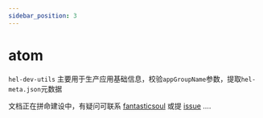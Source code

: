 ```yaml
---
sidebar_position: 3
---
```


# atom

`hel-dev-utils` 主要用于生产应用基础信息，校验`appGroupName`参数，提取`hel-meta.json`元数据

文档正在拼命建设中，有疑问可联系 [fantasticsoul](https://github.com/fantasticsoul) 或提 [issue](https://github.com/tnfe/hel/issues) ....

